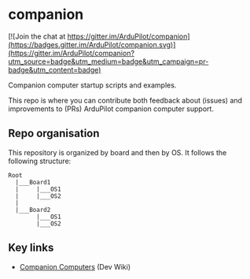 # companion

[![Join the chat at https://gitter.im/ArduPilot/companion](https://badges.gitter.im/ArduPilot/companion.svg)](https://gitter.im/ArduPilot/companion?utm_source=badge&utm_medium=badge&utm_campaign=pr-badge&utm_content=badge)

Companion computer startup scripts and examples.

This repo is where you can contribute both feedback about (issues) and improvements to (PRs) ArduPilot companion computer support.


## Repo organisation

This repository is organized by board and then by OS. It follows the following structure:

```
Root
  |___Board1
  |     |___OS1
  |     |___OS2
  |
  |___Board2
  		|___OS1
  		|___OS2
```  
## Key links

* [Companion Computers](http://ardupilot.org/dev/docs/companion-computers.html) (Dev Wiki)
